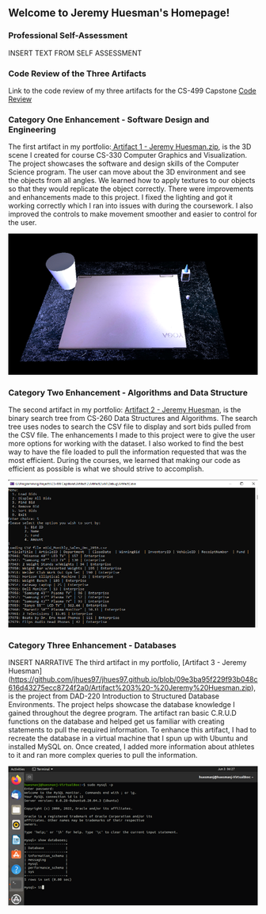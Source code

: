 ## Welcome to Jeremy Huesman's Homepage!
### Professional Self-Assessment
INSERT TEXT FROM SELF ASSESSMENT

### Code Review of the Three Artifacts
Link to the code review of my three artifacts for the CS-499 Capstone 
[ Code Review](https://youtu.be/EKrw-bkpGTQ)
### Category One Enhancement - Software Design and Engineering
The first artifact in my portfolio:[ Artifact 1 - Jeremy Huesman.zip](https://github.com/jhues97/jhues97.github.io/blob/a30dd3b6e1ae3015fd757c4236b1fe85b4b53077/Artifact%201%20-%20Jeremy%20Huesman.zip), is the 3D scene I created for course CS-330 Computer Graphics and Visualization. The project showcases the software and design skills of the Computer Science program. The user can move about the 3D environment and see the objects from all angles. We learned how to apply textures to our objects so that they would replicate the object correctly. There were improvements and enhancements made to this project. I fixed the lighting and got it working correctly which I ran into issues with during the coursework. I also improved the controls to make movement smoother and easier to control for the user.

![3D Scene](/Assets/3dscene.png)

### Category Two Enhancement - Algorithms and Data Structure
The second artifact in my portfolio: [Artifact 2 - Jeremy Huesman](https://github.com/jhues97/jhues97.github.io/blob/b7a8d17d93fc538dddf2f763bb0bc9481ece0382/Artifact%202%20-%20Jeremy%20Huesman.zip), is the binary search tree from CS-260 Data Structures and Algorithms. The search tree uses nodes to search the CSV file to display and sort bids pulled from the CSV file. The enhancements I made to this project were to give the user more options for working with the dataset. I also worked to find the best way to have the file loaded to pull the information requested that was the most efficient. During the courses, we learned that making our code as efficient as possible is what we should strive to accomplish.

![Sorting Menu](/Assets/art2menu.png)



### Category Three Enhancement - Databases
INSERT NARRATIVE
The third artifact in my portfolio, [Artifact 3 - Jeremy Huesman] (https://github.com/jhues97/jhues97.github.io/blob/09e3ba95f229f93b048c616d43275ecc8724f2a0/Artifact%203%20-%20Jeremy%20Huesman.zip), is the project from DAD-220 Introduction to Structured Database Environments. The project helps showcase the database knowledge I gained throughout the degree program. The artifact ran basic C.R.U.D functions on the database and helped get us familiar with creating statements to pull the required information. To enhance this artifact, I had to recreate the database in a virtual machine that I spun up with Ubuntu and installed MySQL on. Once created, I added more information about athletes to it and ran more complex queries to pull the information.

![Virtual Machine Database](/Assets/art3database.png)
